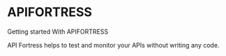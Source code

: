 # APIFORTRESS
Getting started With APIFORTRESS

API Fortress helps to test and monitor your APIs without writing any code.
